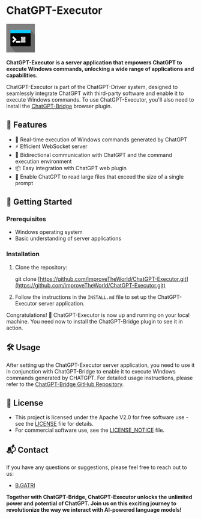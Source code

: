 ChatGPT-Executor
================

![ChatGPT Conductor Logo](./logo48.jpg)

**ChatGPT-Executor is a server application that empowers ChatGPT to execute Windows commands, unlocking a wide range of applications and capabilities.**

ChatGPT-Executor is part of the ChatGPT-Driver system, designed to seamlessly integrate ChatGPT with third-party software and enable it to execute Windows commands. To use ChatGPT-Executor, you'll also need to install the [ChatGPT-Bridge](https://github.com/improveTheWorld/ChatGPT-Bridge) browser plugin.

🌟 Features
-----------

* 💬 Real-time execution of Windows commands generated by ChatGPT
* ⚡ Efficient WebSocket server
* 🔄 Bidirectional communication with ChatGPT and the command execution environment
* 📦 Easy integration with ChatGPT web plugin
* 📄 Enable ChatGPT to read large files that exceed the size of a single prompt

🚀 Getting Started
------------------

### Prerequisites

* Windows operating system
* Basic understanding of server applications

### Installation

1. Clone the repository:

   git clone [https://github.com/improveTheWorld/ChatGPT-Executor.git](https://github.com/improveTheWorld/ChatGPT-Executor.git)
2. Follow the instructions in the `INSTALL.md` file to set up the ChatGPT-Executor server application.

Congratulations! 🎉 ChatGPT-Executor is now up and running on your local machine. You need now to install the ChatGPT-Bridge  plugin to see it in action.

🛠️ Usage
----------

After setting up the ChatGPT-Executor server application, you need to use it in conjunction with ChatGPT-Bridge to enable it to execute Windows commands generated by CHATGPT. For detailed usage instructions, please refer to the [ChatGPT-Bridge GitHub Repository](https://github.com/improveTheWorld/ChatGPT-Bridge).

<!-- 📚 Documentation
----------------

For more detailed information on how to use ChatGPT-Executor, please refer to the [Wiki](https://github.com/improveTheWorld/ChatGPT-Executor/wiki).
📧 Contributing
---------------

We welcome contributions! If you'd like to contribute, please follow the steps outlined in our [Contributing Guidelines](./CONTRIBUTING.md). -->

🔐 License
----------

* This project is licensed under the Apache V2.0 for free software use - see the [LICENSE](./LICENSE-APACHE.txt) file for details.
* For commercial software use, see the [LICENSE\_NOTICE](./LICENSE_NOTICE.md) file.

📬 Contact
----------

If you have any questions or suggestions, please feel free to reach out to us:

* [B.GATRI](mailto:bilelgatri@gmail.com)
<!-- * Project Link -->

**Together with ChatGPT-Bridge, ChatGPT-Executor unlocks the unlimited power and potential of ChatGPT. Join us on this exciting journey to revolutionize the way we interact with AI-powered language models!**
